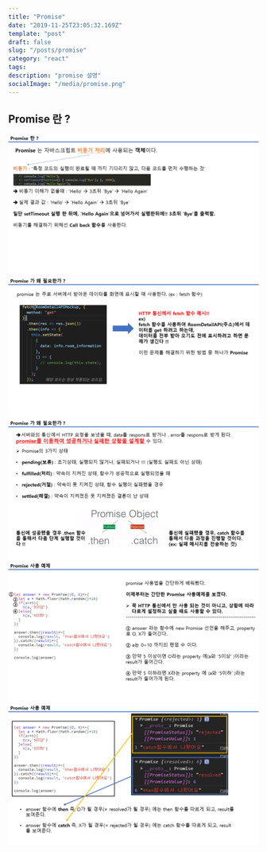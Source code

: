 ```yaml
---
title: "Promise"
date: "2019-11-25T23:05:32.169Z"
template: "post"
draft: false
slug: "/posts/promise"
category: "react"
tags:
description: "promise 설명"
socialImage: "/media/promise.png"
---
```


## Promise 란 ?

​![](</media/Etc/Promise/promise(1).PNG>)
​![](</media/Etc/Promise/promise(2).PNG>)
​![](</media/Etc/Promise/promise(3).PNG>)
​![](</media/Etc/Promise/promise(4).PNG>)
​![](</media/Etc/Promise/promise(5).PNG>)
